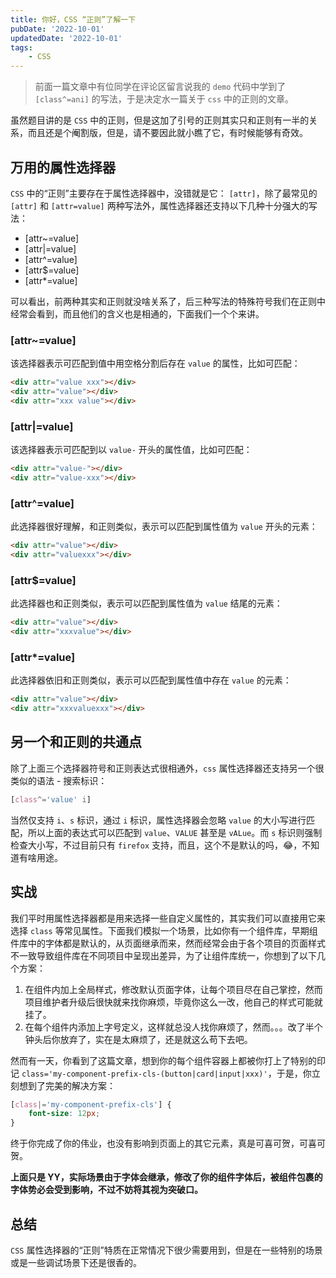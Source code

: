 ```yaml
---
title: 你好，CSS “正则”了解一下
pubDate: '2022-10-01'
updatedDate: '2022-10-01'
tags:
    - CSS
---
```


> 前面一篇文章中有位同学在评论区留言说我的 `demo` 代码中学到了 `[class^=ani]` 的写法，于是决定水一篇关于 `css` 中的正则的文章。

虽然题目讲的是 `CSS` 中的正则，但是这加了引号的正则其实只和正则有一半的关系，而且还是个阉割版，但是，请不要因此就小瞧了它，有时候能够有奇效。

## 万用的属性选择器

`CSS` 中的“正则”主要存在于属性选择器中，没错就是它： `[attr]`，除了最常见的 `[attr]` 和 `[attr=value]` 两种写法外，属性选择器还支持以下几种十分强大的写法：

-   [attr~=value]
-   [attr|=value]
-   [attr^=value]
-   [attr$=value]
-   [attr*=value]

可以看出，前两种其实和正则就没啥关系了，后三种写法的特殊符号我们在正则中经常会看到，而且他们的含义也是相通的，下面我们一个个来讲。

### [attr~=value]

该选择器表示可匹配到值中用空格分割后存在 `value` 的属性，比如可匹配：

```html
<div attr="value xxx"></div>
<div attr="value"></div>
<div attr="xxx value"></div>
```

### [attr|=value]

该选择器表示可匹配到以 `value-` 开头的属性值，比如可匹配：

```html
<div attr="value-"></div>
<div attr="value-xxx"></div>
```

### [attr^=value]

此选择器很好理解，和正则类似，表示可以匹配到属性值为 `value` 开头的元素：

```html
<div attr="value"></div>
<div attr="valuexxx"></div>
```

### [attr$=value]

此选择器也和正则类似，表示可以匹配到属性值为 `value` 结尾的元素：

```html
<div attr="value"></div>
<div attr="xxxvalue"></div>
```

### [attr*=value]

此选择器依旧和正则类似，表示可以匹配到属性值中存在 `value` 的元素：

```html
<div attr="value"></div>
<div attr="xxxvaluexxx"></div>
```

## 另一个和正则的共通点

除了上面三个选择器符号和正则表达式很相通外，`css` 属性选择器还支持另一个很类似的语法 - 搜索标识：

```css
[class^='value' i]
```

当然仅支持 `i`、`s` 标识，通过 `i` 标识，属性选择器会忽略 `value` 的大小写进行匹配，所以上面的表达式可以匹配到 `value`、`VALUE` 甚至是 `vALue`。而 `s` 标识则强制检查大小写，不过目前只有 `firefox` 支持，而且，这个不是默认的吗，😂，不知道有啥用途。

## 实战

我们平时用属性选择器都是用来选择一些自定义属性的，其实我们可以直接用它来选择 `class` 等常见属性。下面我们模拟一个场景，比如你有一个组件库，早期组件库中的字体都是默认的，从页面继承而来，然而经常会由于各个项目的页面样式不一致导致组件库在不同项目中呈现出差异，为了让组件库统一，你想到了以下几个方案：

1. 在组件内加上全局样式，修改默认页面字体，让每个项目尽在自己掌控，然而项目维护者升级后很快就来找你麻烦，毕竟你这么一改，他自己的样式可能就挂了。
2. 在每个组件内添加上字号定义，这样就总没人找你麻烦了，然而。。。改了半个钟头后你放弃了，实在是太麻烦了，还是就这么苟下去吧。

然而有一天，你看到了这篇文章，想到你的每个组件容器上都被你打上了特别的印记 `class='my-component-prefix-cls-(button|card|input|xxx)'`，于是，你立刻想到了完美的解决方案：

```css
[class|='my-component-prefix-cls'] {
    font-size: 12px;
}
```

终于你完成了你的伟业，也没有影响到页面上的其它元素，真是可喜可贺，可喜可贺。

**上面只是 YY，实际场景由于字体会继承，修改了你的组件字体后，被组件包裹的字体势必会受到影响，不过不妨将其视为突破口。**

## 总结

`CSS` 属性选择器的“正则”特质在正常情况下很少需要用到，但是在一些特别的场景或是一些调试场景下还是很香的。